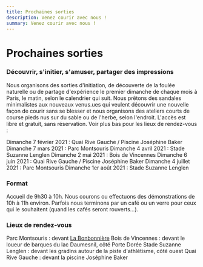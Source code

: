 ```yaml
---
title: Prochaines sorties
description: Venez courir avec nous !
summary: Venez courir avec nous !
---
```


# Prochaines sorties

### Découvrir, s'initier, s'amuser, partager des impressions

Nous organisons des sorties d'initiation, de découverte de la foulée naturelle ou de partage d'expérience le premier dimanche de chaque mois à Paris, le matin, selon le calendrier qui suit.
Nous prêtons des sandales minimalistes aux nouveaux venus.ues qui veulent découvrir une nouvelle façon de courir sans se blesser et nous organisons des ateliers courts de course pieds nus sur du sable ou de l'herbe, selon l'endroit.
L'accès est libre et gratuit, sans réservation.
Voir plus bas pour les lieux de rendez-vous :​

Dimanche 7 février 2021 : Quai Rive Gauche / Piscine Joséphine Baker
Dimanche 7 mars 2021 : Parc Montsouris
Dimanche 4 avril 2021 : Stade Suzanne Lenglen
Dimanche 2 mai 2021 : Bois de Vincennes
Dimanche 6 juin 2021 : Quai Rive Gauche / Piscine Joséphine Baker
Dimanche 4 juillet 2021 : Parc Montsouris
Dimanche 1er août 2021 : Stade Suzanne Lenglen
​
### Format
Accueil de 9h30 à 10h.
Nous courons ou effectuons des démonstrations de 10h à 11h environ.
Parfois nous terminons par un café ou un verre pour ceux qui le souhaitent (quand les cafés seront rouverts...).

### Lieux de rendez-vous

Parc Montsouris : devant <a href="https://goo.gl/maps/RUvVHuyTAXZ8Kg8XA">La Bonbonnière</a>
Bois de Vincennes : devant le loueur de barques du lac Daumesnil, côté Porte Dorée
Stade Suzanne Lenglen : devant les gradins autour de la piste d'athlétisme, côté ouest
Quai Rive Gauche : devant la piscine Joséphine Baker
